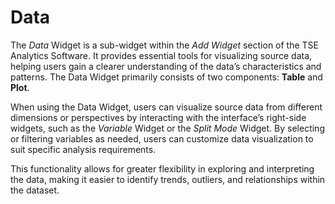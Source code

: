 # Data

The *Data* Widget is a sub-widget within the *Add Widget* section of the TSE Analytics Software. It provides essential tools for visualizing source data, helping users gain a clearer understanding of the data’s characteristics and patterns. The Data Widget primarily consists of two components: **Table** and **Plot**.

When using the Data Widget, users can visualize source data from different dimensions or perspectives by interacting with the interface’s right-side widgets, such as the *Variable* Widget or the *Split Mode* Widget. By selecting or filtering variables as needed, users can customize data visualization to suit specific analysis requirements.

This functionality allows for greater flexibility in exploring and interpreting the data, making it easier to identify trends, outliers, and relationships within the dataset. 